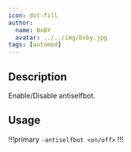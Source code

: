 ```yaml
---
icon: dot-fill
author:
  name: BxBY
  avatar: ../../img/bxby.jpg
tags: [automod]
---
```


## Description
Enable/Disable antiselfbot.

## Usage
!!!primary
`-antiselfbot <on/off>`
!!!
